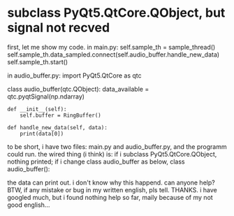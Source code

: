 
# subclass PyQt5.QtCore.QObject, but signal not recved

first, let me show my code.
in main.py:
self.sample_th = sample_thread()
self.sample_th.data_sampled.connect(self.audio_buffer.handle_new_data)
self.sample_th.start()

in audio_buffer.py:
import PyQt5.QtCore as qtc
    
class audio_buffer(qtc.QObject):
    data_available = qtc.pyqtSignal(np.ndarray)
         
    def __init__(self):
        self.buffer = RingBuffer()

    def handle_new_data(self, data):
        print(data[0])

to be short, i have two files: main.py and audio_buffer.py,
and the programm could run.
the wired thing (i think) is:
if i subclass PyQt5.QtCore.QObject, nothing printed;
if i change class audio_buffer as below,
class audio_buffer():

the data can print out.
i don't know why this happend.
can anyone help?
BTW, if any mistake or bug in my written english, pls tell.
THANKS.
i have googled much, but i found nothing help so far, maily because of my not good english...

        